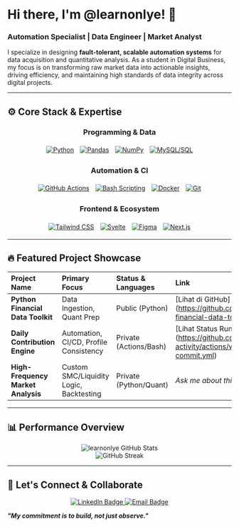 # Hi there, I'm @learnonlye! 👋

<h3 align="left">Automation Specialist | Data Engineer | Market Analyst</h3>

I specialize in designing **fault-tolerant, scalable automation systems** for data acquisition and quantitative analysis. As a student in Digital Business, my focus is on transforming raw market data into actionable insights, driving efficiency, and maintaining high standards of data integrity across digital projects.

---

## ⚙️ Core Stack & Expertise

<div align="center">
  <h3>Programming & Data</h3>
  <a href="#"><img style="margin: 5px;" src="https://img.shields.io/badge/Python-3776AB?style=for-the-badge&logo=python&logoColor=white" alt="Python"></a>
  <a href="#"><img style="margin: 5px;" src="https://img.shields.io/badge/Pandas-150458?style=for-the-badge&logo=pandas&logoColor=white" alt="Pandas"></a>
  <a href="#"><img style="margin: 5px;" src="https://img.shields.io/badge/NumPy-013243?style=for-the-badge&logo=numpy&logoColor=white" alt="NumPy"></a>
  <a href="#"><img style="margin: 5px;" src="https://img.shields.io/badge/SQL-4479A1?style=for-the-badge&logo=mysql&logoColor=white" alt="MySQL/SQL"></a>
</div>

<div align="center">
  <h3>Automation & CI</h3>
  <a href="#"><img style="margin: 5px;" src="https://img.shields.io/badge/GitHub%20Actions-2088FF?style=for-the-badge&logo=githubactions&logoColor=white" alt="GitHub Actions"></a>
  <a href="#"><img style="margin: 5px;" src="https://img.shields.io/badge/Bash-4EAA25?style=for-the-badge&logo=gnubash&logoColor=white" alt="Bash Scripting"></a>
  <a href="#"><img style="margin: 5px;" src="https://img.shields.io/badge/Docker-2496ED?style=for-the-badge&logo=docker&logoColor=white" alt="Docker"></a>
  <a href="#"><img style="margin: 5px;" src="https://img.shields.io/badge/Git-F05032?style=for-the-badge&logo=git&logoColor=white" alt="Git"></a>
</div>

<div align="center">
  <h3>Frontend & Ecosystem</h3>
  <a href="#"><img style="margin: 5px;" src="https://img.shields.io/badge/Tailwind%20CSS-06B6D4?style=for-the-badge&logo=tailwindcss&logoColor=white" alt="Tailwind CSS"></a>
  <a href="#"><img style="margin: 5px;" src="https://img.shields.io/badge/Svelte-FF3E00?style=for-the-badge&logo=svelte&logoColor=white" alt="Svelte"></a>
  <a href="#"><img style="margin: 5px;" src="https://img.shields.io/badge/Figma-F24E1E?style=for-the-badge&logo=figma&logoColor=white" alt="Figma"></a>
  <a href="#"><img style="margin: 5px;" src="https://img.shields.io/badge/Next.js-000000?style=for-the-badge&logo=next.js&logoColor=white" alt="Next.js"></a>
</div>

---

## 🔥 Featured Project Showcase

| Project Name | Primary Focus | Status & Languages | Link |
| :--- | :--- | :--- | :--- |
| **Python Financial Data Toolkit** | Data Ingestion, Quant Prep | Public (Python) | [Lihat di GitHub] (https://github.com/learnonlye/python-financial-data-toolkit) |
| **Daily Contribution Engine** | Automation, CI/CD, Profile Consistency | Private (Actions/Bash) | [Lihat Status Run] (https://github.com/learnonlye/daily-activity/actions/workflows/daily-commit.yml) |
| **High-Frequency Market Analysis** | Custom SMC/Liquidity Logic, Backtesting | Private (Python/Quant) | *Ask me about this project.* |

---

## 📊 Performance Overview

<p align="center">
  <img src="https://github-readme-stats.vercel.app/api?username=learnonlye&show_icons=true&theme=default&hide_border=true&include_all_commits=true&custom_title=Statistik%20Kontribusi" alt="learnonlye GitHub Stats" />
  <br>
  <img src="https://github-readme-streak-stats.herokuapp.com/?user=learnonlye&theme=highcontrast&hide_border=true&card_width=450&date_format=j%20M%5B%20Y%5D" alt="GitHub Streak" />
</p>

---

## 💬 Let's Connect & Collaborate

<p align="center">
  <a href="https://www.linkedin.com/in/YOUR_LINKEDIN_USERNAME" target="_blank">
    <img src="https://img.shields.io/badge/Connect%20on%20LinkedIn-0077B5?style=for-the-badge&logo=linkedin&logoColor=white" alt="LinkedIn Badge">
  </a>
  <a href="mailto:YOUR_EMAIL@gmail.com" target="_blank">
    <img src="https://img.shields.io/badge/Say%20Hi%20via%20Email-D14836?style=for-the-badge&logo=gmail&logoColor=white" alt="Email Badge">
  </a>
</p>

***"My commitment is to build, not just observe."***
